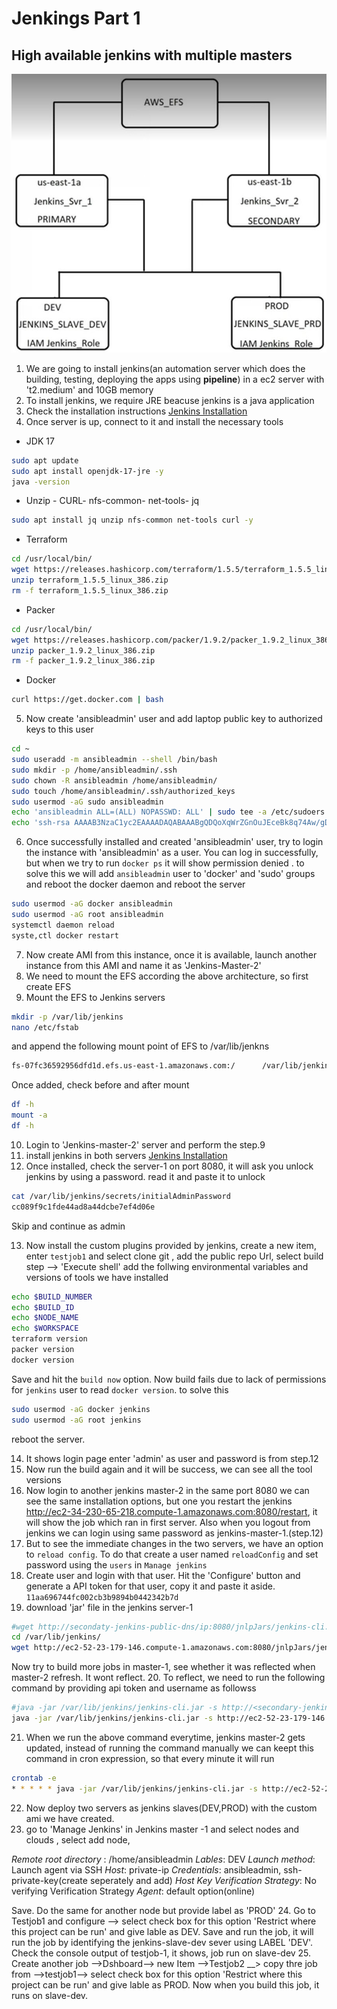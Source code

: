 # Jenkings Part 1
## High available jenkins with multiple masters
![Docker registry](https://github.com/ModernVishwamithra/DevOps/blob/main/Jenkins/pics/jenkins-high-available-architecture.jpg) 

1. We are going to install jenkins(an automation server which does the building, testing, deploying the apps using **pipeline**) in a ec2 server with 't2.medium' and 10GB memory
2. To install jenkins, we require JRE beacuse jenkins is a java application
3. Check the installation instructions [Jenkins Installation](https://www.jenkins.io/doc/book/installing/linux/)
4. Once server is up, connect to it and install the necessary tools

- JDK 17
```bash
sudo apt update
sudo apt install openjdk-17-jre -y
java -version
```

- Unzip - CURL- nfs-common- net-tools- jq
```bash
sudo apt install jq unzip nfs-common net-tools curl -y
```

- Terraform
```bash
cd /usr/local/bin/    
wget https://releases.hashicorp.com/terraform/1.5.5/terraform_1.5.5_linux_386.zip
unzip terraform_1.5.5_linux_386.zip
rm -f terraform_1.5.5_linux_386.zip
```

- Packer
```bash
cd /usr/local/bin/
wget https://releases.hashicorp.com/packer/1.9.2/packer_1.9.2_linux_386.zip
unzip packer_1.9.2_linux_386.zip
rm -f packer_1.9.2_linux_386.zip
```

- Docker
```bash
curl https://get.docker.com | bash
```

5. Now create 'ansibleadmin' user and add laptop public key to authorized keys to this user
```bash
cd ~
sudo useradd -m ansibleadmin --shell /bin/bash
sudo mkdir -p /home/ansibleadmin/.ssh
sudo chown -R ansibleadmin /home/ansibleadmin/
sudo touch /home/ansibleadmin/.ssh/authorized_keys
sudo usermod -aG sudo ansibleadmin
echo 'ansibleadmin ALL=(ALL) NOPASSWD: ALL' | sudo tee -a /etc/sudoers
echo 'ssh-rsa AAAAB3NzaC1yc2EAAAADAQABAAABgQDQoXqWrZGnOuJEceBk8q74Aw/gD0ko...........' | sudo tee /home/ansibleadmin/.ssh/authorized_keys
```

6. Once successfully installed and created 'ansibleadmin' user, try to login the instance with 'ansibleadmin' as a user. You can log in successfully, but when we try to run `docker ps` it will show permission denied . to solve this we will add `ansibleadmin` user to 'docker' and 'sudo' groups and reboot the docker daemon and reboot the server
```bash
sudo usermod -aG docker ansibleadmin
sudo usermod -aG root ansibleadmin
systemctl daemon reload
syste,ctl docker restart
```
7. Now create AMI from this instance, once it is available, launch another instance from this AMI and name it as 'Jenkins-Master-2'
8. We need to mount the EFS according the above architecture, so first create EFS 
9. Mount the EFS to Jenkins servers
```bash
mkdir -p /var/lib/jenkins
nano /etc/fstab
```
and append the following mount point of EFS to /var/lib/jenkns
```bash
fs-07fc36592956dfd1d.efs.us-east-1.amazonaws.com:/      /var/lib/jenkins        nfs     defaults        0   0 
```
Once added, check before and after mount
```bash
df -h
mount -a
df -h
```

10. Login to 'Jenkins-master-2' server and perform the step.9
11. install jenkins in both servers [Jenkins Installation](https://www.jenkins.io/doc/book/installing/linux/)
12. Once installed, check the server-1 on port 8080, it will ask you unlock jenkins by using a password. read it and paste it to unlock
```bash
cat /var/lib/jenkins/secrets/initialAdminPassword
cc089f9c1fde44ad8a44dcbe7ef4d06e
```
Skip and continue as admin

13. Now install the custom plugins provided by jenkins, create a new item, enter `testjob1` and select clone git , add the public repo Url, select build step --> 'Execute shell' add the follwing environmental variables and versions of tools we have installed

```bash
echo $BUILD_NUMBER
echo $BUILD_ID
echo $NODE_NAME
echo $WORKSPACE
terraform version
packer version
docker version
```
Save and hit the `build now` option. Now build fails due to lack of permissions for `jenkins` user to read `docker version`. to solve this 

```bash
sudo usermod -aG docker jenkins
sudo usermod -aG root jenkins
```

reboot the server.

14. It shows login page enter 'admin' as user and password is from step.12
15. Now run the build again and it will be success, we can see all the tool versions
16. Now login to another jenkins master-2 in the same port 8080 we can see the same installation options, but one you restart the jenkins
http://ec2-34-230-65-218.compute-1.amazonaws.com:8080/restart, it will show the job which ran in first server. Also when you logout from jenkins we can login using same password as jenkins-master-1.(step.12)
17. But to see the immediate changes in the two servers, we have an option to `reload config`. To do that create a user named `reloadConfig` and set password using the `users` in `Manage jenkins`
18. Create user and login with that user. Hit the 'Configure' button and generate a API token for that user, copy it and paste it aside.
`11aa696744fc002cb3b9894b0442342b7d`
19. download 'jar' file in the jenkins server-1
```bash
#wget http://secondaty-jenkins-public-dns/ip:8080/jnlpJars/jenkins-cli.jar
cd /var/lib/jenkins/
wget http://ec2-52-23-179-146.compute-1.amazonaws.com:8080/jnlpJars/jenkins-cli.jar
```
Now try to build more jobs in master-1, see whether it was reflected when master-2 refresh. It wont reflect. 
20. To reflect, we need to run the following command by providing api token and username as followss
```bash
#java -jar /var/lib/jenkins/jenkins-cli.jar -s http://<secondary-jenkins-publicip>:8080 -auth reloadconfig:token reload-configuration
java -jar /var/lib/jenkins/jenkins-cli.jar -s http://ec2-52-23-179-146.compute-1.amazonaws.com:8080 -auth reloadconfig:11aa696744fc002cb3b9894b0442342b7d reload-configuration
```
21. When we run the above command everytime, jenkins master-2 gets updated, instead of running the command manually we can keept this command in cron expression, so that every minute it will run
```bash
crontab -e
* * * * * java -jar /var/lib/jenkins/jenkins-cli.jar -s http://ec2-52-23-179-146.compute-1.amazonaws.com:8080 -auth reloadconfig:11aa696744fc002cb3b9894b0442342b7d reload-configuration
```
22. Now deploy two servers as jenkins slaves(DEV,PROD) with the custom ami we have created.
23. go to 'Manage Jenkins' in Jenkins master -1 and select nodes and clouds , select add node, 

*Remote root directory* : /home/ansibleadmin
*Lables*: DEV
*Launch method*: Launch agent via SSH
*Host*: private-ip
*Credentials*: ansibleadmin, ssh-private-key(create seperately and add)
*Host Key Verification Strategy*: No verifying Verification Strategy
*Agent*: default option(online)

Save. Do the same for another node but provide label as 'PROD'
24. Go to Testjob1 and configure --> select check box for this option 'Restrict where this project can be run' and give lable as DEV. Save and run the job, it will run the job by identifying the jenkins-slave-dev sever using LABEL 'DEV'. Check the console output of testjob-1, it shows, job run on slave-dev
25. Create another job -->Dshboard--> new Item -->Testjob2  __> copy thre job from -->testjob1--> select check box for this option 'Restrict where this project can be run' and give lable as PROD. Now when you build this job, it runs on slave-dev.